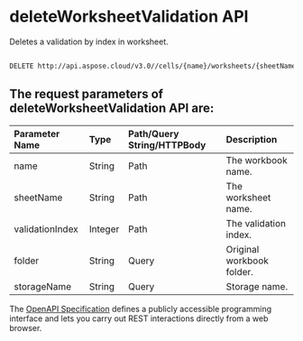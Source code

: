 # **deleteWorksheetValidation API**

Deletes a validation by index in worksheet. 

```bash

DELETE http://api.aspose.cloud/v3.0//cells/{name}/worksheets/{sheetName}/validations/{validationIndex}

```

## The request parameters of **deleteWorksheetValidation** API are: 

| Parameter Name | Type | Path/Query String/HTTPBody | Description | 
| :- | :- | :- |:- | 
|name|String|Path|The workbook name.|
|sheetName|String|Path|The worksheet name.|
|validationIndex|Integer|Path|The validation index.|
|folder|String|Query|Original workbook folder.|
|storageName|String|Query|Storage name.|


The [OpenAPI Specification](https://reference.aspose.cloud/cells/#/WorksheetValidationsController/DeleteWorksheetValidation) defines a publicly accessible programming interface and lets you carry out REST interactions directly from a web browser.
